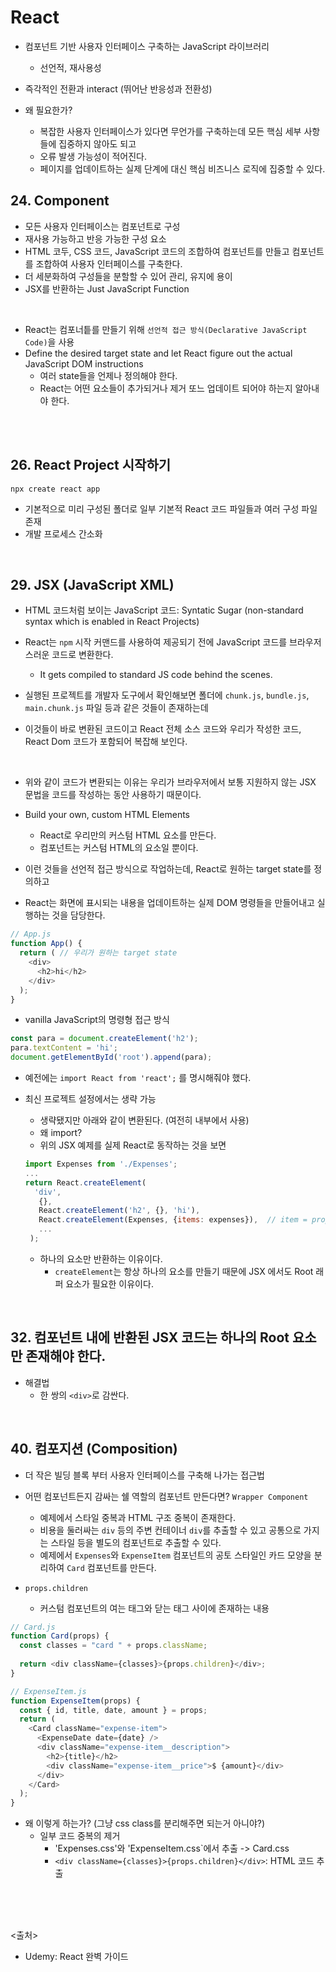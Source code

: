 # React
- 컴포넌트 기반 사용자 인터페이스 구축하는 JavaScript 라이브러리
  - 선언적, 재사용성
  
- 즉각적인 전환과 interact (뛰어난 반응성과 전환성)

- 왜 필요한가?
  - 복잡한 사용자 인터페이스가 있다면 무언가를 구축하는데 모든 핵심 세부 사항들에 집중하지 않아도 되고
  - 오류 발생 가능성이 적어진다.
  - 페이지를 업데이트하는 실제 단계에 대신 핵심 비즈니스 로직에 집중할 수 있다.
  
## 24. Component
- 모든 사용자 인터페이스는 컴포넌트로 구성
- 재사용 가능하고 반응 가능한 구성 요소
- HTML 코두, CSS 코드, JavaScript 코드의 조합하여 컴포넌트를 만들고 컴포넌트를 조합하여 사용자 인터페이스를 구축한다.
- 더 세분화하여 구성들을 분할할 수 있어 관리, 유지에 용이
- JSX를 반환하는 Just JavaScript Function
<br>

- React는 컴포너틑를 만들기 위해 `선언적 접근 방식(Declarative JavaScript Code)`을 사용
- Define the desired target state and let React figure out the actual JavaScript DOM instructions
  - 여러 state들을 언제나 정의해야 한다.
  - React는 어떤 요소들이 추가되거나 제거 또느 업데이트 되어야 하는지 알아내야 한다.

<br><br>

## 26. React Project 시작하기
`npx create react app`
- 기본적으로 미리 구성된 폴더로 일부 기본적 React 코드 파일들과 여러 구성 파일 존재
- 개발 프로세스 간소화 
<br>

## 29. JSX (JavaScript XML)
- HTML 코드처럼 보이는 JavaScript 코드: Syntatic Sugar (non-standard syntax which is enabled in React Projects)
- React는 `npm` 시작 커맨드를 사용하여 제공되기 전에 JavaScript 코드를 브라우저스러운 코드로 변환한다.
  - It gets compiled to standard JS code behind the scenes.

- 실행된 프로젝트를 개발자 도구에서 확인해보면 폴더에 `chunk.js`, `bundle.js`, `main.chunk.js` 파일 등과 같은 것들이 존재하는데 
- 이것들이 바로 변환된 코드이고 React 전체 소스 코드와 우리가 작성한 코드, React Dom 코드가 포함되어 복잡해 보인다.
<br>

- 위와 같이 코드가 변환되는 이유는 우리가 브라우저에서 보통 지원하지 않는 JSX 문법을 코드를 작성하는 동안 사용하기 때문이다.

- Build your own, custom HTML Elements
  - React로 우리만의 커스텀 HTML 요소를 만든다.
  - 컴포넌트는 커스텀 HTML의 요소일 뿐이다.

- 이런 것들을 선언적 접근 방식으로 작업하는데, React로 원하는 target state를 정의하고
- React는 화면에 표시되는 내용을 업데이트하는 실제 DOM 명령들을 만들어내고 실행하는 것을 담당한다.
```js
// App.js
function App() {
  return ( // 우리가 원하는 target state
    <div>
      <h2>hi</h2>
    </div>
  );
}
```

- vanilla JavaScript의 명령형 접근 방식
```js
const para = document.createElement('h2');
para.textContent = 'hi';
document.getElementById('root').append(para);
```

- 예전에는 `import React from 'react';` 를 명시해줘야 했다.
- 최신 프로젝트 설정에서는 생략 가능
  - 생략됐지만 아래와 같이 변환된다. (여전히 내부에서 사용)
  - 왜 import?
  -  위의 JSX 예제를 실제 React로 동작하는 것을 보면
  ```js
  import Expenses from './Expenses';
  ...
  return React.createElement(
    'div', 
     {}, 
     React.createElement('h2', {}, 'hi'), 
     React.createElement(Expenses, {items: expenses}),  // item = props
     ...
   );
  ```
  
  - 하나의 요소만 반환하는 이유이다.
    - `createElement`는 항상 하나의 요소를 만들기 때문에 JSX 에서도 Root 래퍼 요소가 필요한 이유이다.
<br>

## 32. 컴포넌트 내에 반환된 JSX 코드는 하나의 Root 요소만 존재해야 한다.
- 해결법
  - 한 쌍의 `<div>`로 감싼다.
<br>

## 40. 컴포지션 (Composition)
- 더 작은 빌딩 블록 부터 사용자 인터페이스를 구축해 나가는 접근법

- 어떤 컴포넌트든지 감싸는 쉘 역할의 컴포넌트 만든다면? `Wrapper Component`
  - 예제에서 스타일 중복과 HTML 구조 중복이 존재한다.
  - 비용을 둘러싸는 `div` 등의 주변 컨테이너 `div`를 추출할 수 있고 공통으로 가지는 스타일 등을 별도의 컴포넌트로 추출할 수 있다.
  - 예제에서 `Expenses`와 `ExpenseItem` 컴포넌트의 공토 스타일인 카드 모양을 분리하여 `Card` 컴포넌트를 만든다.

- `props.children`
  - 커스텀 컴포넌트의 여는 태그와 닫는 태그 사이에 존재하는 내용
  
```js
// Card.js
function Card(props) {
  const classes = "card " + props.className;
  
  return <div className={classes}>{props.children}</div>;
}
```
```js
// ExpenseItem.js
function ExpenseItem(props) {
  const { id, title, date, amount } = props;
  return (
    <Card className="expense-item">
      <ExpenseDate date={date} />
      <div className="expense-item__description">
        <h2>{title}</h2>
        <div className="expense-item__price">$ {amount}</div>
      </div>
    </Card>
  );
}
```

- 왜 이렇게 하는가? (그냥 css class를 분리해주면 되는거 아니야?)
  - 일부 코드 중복의 제거 
    - 'Expenses.css'와 'ExpenseItem.css`에서 추출 -> Card.css
    - `<div className={classes}>{props.children}</div>`: HTML 코드 추출




<br><br><br>

<출처>
- Udemy: React 완벽 가이드
